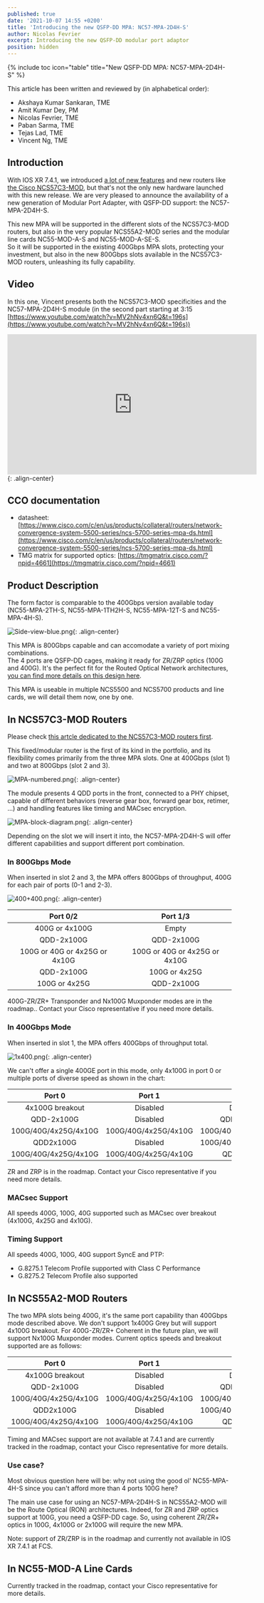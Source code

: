 ```yaml
---
published: true
date: '2021-10-07 14:55 +0200'
title: 'Introducing the new QSFP-DD MPA: NC57-MPA-2D4H-S'
author: Nicolas Fevrier
excerpt: Introducing the new QSFP-DD modular port adaptor
position: hidden
---
```

{% include toc icon="table" title="New QSFP-DD MPA: NC57-MPA-2D4H-S" %} 

This article has been written and reviewed by (in alphabetical order):
- Akshaya Kumar Sankaran, TME
- Amit Kumar Dey, PM
- Nicolas Fevrier, TME
- Paban Sarma, TME
- Tejas Lad, TME
- Vincent Ng, TME

## Introduction

With IOS XR 7.4.1, we introduced [a lot of new features](https://xrdocs.io/ncs5500/tutorials/iosxr-741-innovations/) and new routers like [the Cisco NCS57C3-MOD](https://xrdocs.io/ncs5500/tutorials/introducing-ncs57c3-mod/), but that's not the only new hardware launched with this new release. We are very pleased to announce the availability of a new generation of Modular Port Adapter, with QSFP-DD support: the NC57-MPA-2D4H-S.

This new MPA will be supported in the different slots of the NCS57C3-MOD routers, but also in the very popular NCS55A2-MOD series and the modular line cards NC55-MOD-A-S and NC55-MOD-A-SE-S.  
So it will be supported in the existing 400Gbps MPA slots, protecting your investment, but also in the new 800Gbps slots available in the NCS57C3-MOD routers, unleashing its fully capability.

## Video

In this one, Vincent presents both the NCS57C3-MOD specificities and the NC57-MPA-2D4H-S module (in the second part starting at 3:15 [https://www.youtube.com/watch?v=MV2hNv4xn6Q&t=196s](https://www.youtube.com/watch?v=MV2hNv4xn6Q&t=196s)) 

<iframe class="responsive" width="560" height="315" src="https://www.youtube.com/embed/MV2hNv4xn6Q" frameborder="0" allowfullscreen></iframe>{: .align-center}


## CCO documentation

- datasheet: [https://www.cisco.com/c/en/us/products/collateral/routers/network-convergence-system-5500-series/ncs-5700-series-mpa-ds.html](https://www.cisco.com/c/en/us/products/collateral/routers/network-convergence-system-5500-series/ncs-5700-series-mpa-ds.html)
- TMG matrix for supported optics: [https://tmgmatrix.cisco.com/?npid=4661](https://tmgmatrix.cisco.com/?npid=4661)

## Product Description

The form factor is comparable to the 400Gbps version available today (NC55-MPA-2TH-S, NC55-MPA-1TH2H-S, NC55-MPA-12T-S and NC55-MPA-4H-S).

![Side-view-blue.png]({{site.baseurl}}/images/Side-view-blue.png){: .align-center}

This MPA is 800Gbps capable and can accomodate a variety of port mixing combinations.  
The 4 ports are QSFP-DD cages, making it ready for ZR/ZRP optics (100G and 400G). It's the perfect fit for the Routed Optical Network architectures, [you can find more details on this design here](https://www.cisco.com/c/en/us/solutions/service-provider/routed-optical-networking.html).

This MPA is useable in multiple NCS5500 and NCS5700 products and line cards, we will detail them now, one by one.

## In NCS57C3-MOD Routers

Please check [this artcle dedicated to the NCS57C3-MOD routers first](https://xrdocs.io/ncs5500/tutorials/introducing-ncs57c3-mod/).

This fixed/modular router is the first of its kind in the portfolio, and its flexibility comes primarily from the three MPA slots. One at 400Gbps (slot 1) and two at 800Gbps (slot 2 and 3).

![MPA-numbered.png]({{site.baseurl}}/images/MPA-numbered.png){: .align-center}

The module presents 4 QDD ports in the front, connected to a PHY chipset, capable of different behaviors (reverse gear box, forward gear box, retimer, ...) and handling features like timing and MACsec encryption.

![MPA-block-diagram.png]({{site.baseurl}}/images/MPA-block-diagram.png){: .align-center}

Depending on the slot we will insert it into, the NC57-MPA-2D4H-S will offer different capabilities and support different port combination. 

### In 800Gbps Mode

When inserted in slot 2 and 3, the MPA offers 800Gbps of throughput, 400G for each pair of ports (0-1 and 2-3).

![400+400.png]({{site.baseurl}}/images/400+400.png){: .align-center}

| Port 0/2 | Port 1/3 |
|:-----:|:-----:|
| 400G or 4x100G | Empty |
| QDD-2x100G | QDD-2x100G |
| 100G or 40G or 4x25G or 4x10G | 100G or 40G or 4x25G or 4x10G |
| QDD-2x100G | 100G or 4x25G |
| 100G or 4x25G | QDD-2x100G |

400G-ZR/ZR+ Transponder and Nx100G Muxponder modes are in the roadmap.. Contact your Cisco representative if you need more details.

### In 400Gbps Mode

When inserted in slot 1, the MPA offers 400Gbps of throughput total.

![1x400.png]({{site.baseurl}}/images/1x400.png){: .align-center}

We can't offer a single 400GE port in this mode, only 4x100G in port 0 or multiple ports of diverse speed as shown in the chart:

| Port 0 | Port 1 | Port 2 | Port 3 |
|:-----:|:-----:|:-----:|:-----:|
| 4x100G breakout | Disabled | Disabled | Disabled |
| QDD-2x100G | Disabled | QDD-2x100G | Disabled |
| 100G/40G/4x25G/4x10G | 100G/40G/4x25G/4x10G | 100G/40G/4x25G/4x10G | 100G/40G/4x25G/4x10G |
| QDD2x100G | Disabled | 100G/40G/4x25G/4x10G | 100G/40G/4x25G/4x10G |
| 100G/40G/4x25G/4x10G | 100G/40G/4x25G/4x10G | QDD2x100G | Disabled |

ZR and ZRP is in the roadmap. Contact your Cisco representative if you need more details.

### MACsec Support

All speeds 400G, 100G, 40G supported such as MACsec over breakout (4x100G, 4x25G and 4x10G).

### Timing Support

All speeds 400G, 100G, 40G support SyncE and PTP:  
- G.8275.1 Telecom Profile supported with Class C Performance
- G.8275.2 Telecom Profile also supported

## In NCS55A2-MOD Routers

The two MPA slots being 400G, it's the same port capability than 400Gbps mode described above. We don't support 1x400G Grey but will support 4x100G breakout. For 400G-ZR/ZR+ Coherent in the future plan, we will support Nx100G Muxponder modes. Current optics speeds and breakout supported are as follows:

| Port 0 | Port 1 | Port 2 | Port 3 |
|:-----:|:-----:|:-----:|:-----:|
| 4x100G breakout | Disabled | Disabled | Disabled |
| QDD-2x100G | Disabled | QDD-2x100G | Disabled |
| 100G/40G/4x25G/4x10G | 100G/40G/4x25G/4x10G | 100G/40G/4x25G/4x10G | 100G/40G/4x25G/4x10G |
| QDD2x100G | Disabled | 100G/40G/4x25G/4x10G | 100G/40G/4x25G/4x10G |
| 100G/40G/4x25G/4x10G | 100G/40G/4x25G/4x10G | QDD2x100G | Disabled |

Timing and MACsec support are not available at 7.4.1 and are currently tracked in the roadmap, contact your Cisco representative for more details.

### Use case?

Most obvious question here will be: why not using the good ol' NC55-MPA-4H-S since you can't afford more than 4 ports 100G here?

The main use case for using an NC57-MPA-2D4H-S in NCS55A2-MOD will be the Route Optical (RON) architectures. Indeed, for ZR and ZRP optics support at 100G, you need a QSFP-DD cage. So, using coherent ZR/ZR+ optics in 100G, 4x100G or 2x100G will require the new MPA.

Note: support of ZR/ZRP is in the roadmap and currently not available in IOS XR 7.4.1 at FCS.

## In NC55-MOD-A Line Cards

Currently tracked in the roadmap, contact your Cisco representative for more details.

